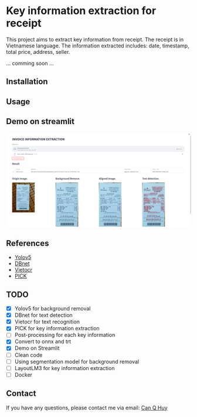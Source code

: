 # Key information extraction for receipt
This project aims to extract key information from receipt. The receipt is in Vietnamese language. The information extracted includes: date, timestamp, total price, address, seller.

... comming soon ...
## Installation
## Usage
## Demo on streamlit
![image](image/demo.png)
## References
- [Yolov5]()
- [DBnet]()
- [Vietocr]()
- [PICK]()
## TODO
- [x] Yolov5 for background removal
- [x] DBnet for text detection
- [x] Vietocr for text recognition 
- [X] PICK for key information extraction
- [ ] Post-processing for each key information
- [x] Convert to onnx and trt
- [x] Demo on Streamlit
- [ ] Clean code
- [ ] Using segmentation model for background removal
- [ ] LayoutLM3 for key information extraction
- [ ] Docker 
## Contact
If you have any questions, please contact me via email: [Can Q Huy](mailto:huysk82000@gmail.com)